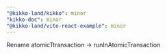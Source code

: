 ```yaml
---
"@kikko-land/kikko": minor
"kikko-doc": minor
"@kikko-land/vite-react-example": minor
---
```


Rename atomicTtransaction -> runInAtomicTransaction
